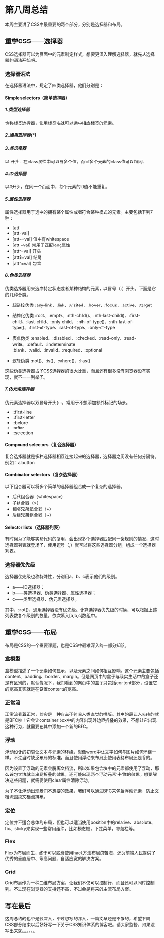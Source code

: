 # 第八周总结

本周主要讲了CSS中最重要的两个部分，分别是选择器和布局。

## 重学CSS——选择器
CSS选择器可以为页面中的元素制定样式，想要更深入理解选择器，就先从选择器的语法开始吧。

### 选择器语法
在选择器语法中，规定了四类选择器，他们分别是：

#### Simple selectors（简单选择器）

##### 1.类型选择器
也称标签选择器，使用标签名就可以选中相应标签的元素。

##### 2.通用选择器(*)

##### 3.类选择器
以.开头，在class属性中可以有多个值，而且多个元素的class值可以相同。

##### 4.ID选择器
以#开头，在同一个页面中，每个元素的id值不能重复。

##### 5.属性选择器
属性选择器用于选中的拥有某个属性或者符合某种模式的元素。主要包括下列7种：

- [att]
- [att=val]
- [att~=val] 值中有whitespace
- [att|=val] 常用于匹配lang属性
- [att^=val] 开头
- [att$=val] 结尾
- [att\*=val] 包含

##### 6.伪类选择器
伪类选择器用来选中特定状态或者某种结构的元素，以冒号（:）开头。下面是它的几种分类。

- 超链接伪类
:any-link、:link、:visited、:hover、:focus、:active、:target

- 结构化伪类
:root、:empty、:nth-child()、:nth-last-child()、:first-child、:last-child、:only-child、
:nth-of-type()、:nth-last-of-type()、:first-of-type、:last-of-type、:only-of-type

- 表单伪类
:enabled、:disabled 、:checked、:read-only、:read-write、:default、:indeterminate
:blank、:valid、:invalid、:required、:optional

- 逻辑伪类
:not()、:is()、:where()、:has()

这些伪类选择器占了CSS选择器的很大比重，而且还有很多没有浏览器没有实现，就不一一列举了。

##### 7.伪元素选择器
伪元素选择器以双冒号开头(::)，常用于不想添加额外标记的场景。

- ::first-line
- ::first-letter
- ::before
- ::after
- ::selection

#### Compound selectors（复合选择器）
复合选择器就是多种选择器相互连接起来的选择器，选择器之间没有任何分隔符。例如：a.button

#### Combinator selectors（复杂选择器）
以下组合器可以将多个简单的选择器组合成一个复杂的选择器。

- 后代组合器（whitespace）
- 子组合器（>）
- 相邻兄弟组合器（+）
- 后继兄弟组合器（~）


#### Selector lists（选择器列表）
有时候为了能够实现代码的复用，会出现多个选择器匹配同一条规则的情况，这时选择器列表就登场了，使用逗号（,）就可以将这些选择器分组，组成一个选择器列表。

### 选择器优先级
选择器优先级也称特殊性，分别用a、b、c表示他们的级别。

- a——ID选择器；
- b——类选择器、伪类选择器、属性选择器；
- c——类型选择器、伪元素选择器。

其中，:not()、通用选择器没有优先级。计算选择器优先级的时候，可以根据上述列表数各个级别的数量，依次填入[a,b,c]数组中。

## 重学CSS——布局
布局是CSS的一个重要课题，也是CSS中最难深入的一部分知识。

### 盒模型
盒模型描述了一个元素如何显示，以及元素之间如何相互影响。这个元素主要包括content、padding、border、margin。但是网页中的盒子与现实生活中的盒子还是有区别的，默认情况下，我们看到的网页中的盒子只包括content部分，设置它的宽高其实就是在设置content的宽高。

### 正常流
正常流看着正常，其实是一种有点不符合人类直觉的排版。其中的最让人头疼的就是BFC啦！它会让container box中的内容出现外边距折叠的效果，不想让它出现这种行为，就需要在其中添加一个新的BFC。

### 浮动
浮动设计的初衷让文本与元素的环绕，就像word中让文字如何与图片如何环绕一样。不过当时缺乏布局的标准，而且使用浮动来布局比使用表格布局还是香的。

因为设置了浮动的元素会脱离文档流，所以如果包含块中的元素都使用了浮动，那么该包含块就会出现折叠的效果，还可能出现两个浮动元素’卡‘住的效果，想要解决这些问题，就需要使用clear属性清除浮动。

为了不让浮动出现我们不想要的效果，我们可以通过BFC来包括浮动元素，防止文档流围绕文档流排布。

### 定位
定位并不适合总体的布局，但也可以适当使用position中的relative、absolute、fix、sticky来实现一些常用组件，比如模态框，下拉菜单，导航栏等。

### Flex
Flex为布局而生，终于可以脱离使用hack方法布局的苦海，还为前端人民提供了优秀的垂直居中、等高问题、自适应宽的解决方案。

### Grid
Grid布局作为一种二维布局方案，让我们不仅可以控制行，而且还可以同时控制列。不过现在浏览器的支持还不高，不过会是将来的主流布局方案。

## 写在最后
这周总结的也不是很深入，不过想写的深入，一篇文章还是不够的，希望下周CSS部分结束以后好好写一下关于CSS知识体系的博客吧。请大家监督，如果没写出来就。。。。。。
